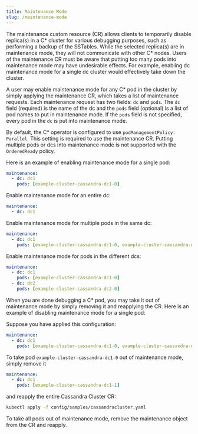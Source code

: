 ```yaml
---
title: Maintenance Mode
slug: /maintenance-mode
---
```


The maintenance custom resource (CR) allows clients to temporarily disable replica(s) in a C* cluster for various debugging purposes, such as performing a backup of the SSTables. While the selected replica(s) are in maintenance mode, they will not communicate with other C* nodes.
Users of the maintenance CR must be aware that putting too many pods into maintenance mode may have undesirable effects. For example, enabling dc maintenance mode for a single dc cluster would effectively take down the cluster.

A user may enable maintenance mode for any C* pod in the cluster by simply applying the maintenance CR, which takes a list of maintenance requests. Each maintenance request has two fields: `dc` and `pods`.
The `dc` field (required) is the name of the dc and the `pods` field (optional) is a list of pod names to put in maintenance mode. If the `pods` field is not specified, every pod in the `dc` is put into maintenance mode.

By default, the C* operator is configured to use `podManagementPolicy: Parallel`. This setting is required to use the maintenance CR. Putting multiple pods or dcs into maintenance mode is not supported with the `OrderedReady` policy.

Here is an example of enabling maintenance mode for a single pod:
```yaml
maintenance:
  - dc: dc1
    pods: [example-cluster-cassandra-dc1-0]
```

Enable maintenance mode for an entire dc:
```yaml
maintenance:
  - dc: dc1
```

Enable maintenance mode for multiple pods in the same dc:
```yaml
maintenance:
  - dc: dc1
    pods: [example-cluster-cassandra-dc1-0, example-cluster-cassandra-dc1-1]
```

Enable maintenance mode for pods in the different dcs:
```yaml
maintenance:
  - dc: dc1
    pods: [example-cluster-cassandra-dc1-0]
  - dc: dc2
    pods: [example-cluster-cassandra-dc2-0]
```

When you are done debugging a C* pod, you may take it out of maintenance mode by simply removing it and reapplying the CR. Here is an example of disabling maintenance mode for a single pod:

Suppose you have applied this configuration:
```yaml
maintenance:
  - dc: dc1
    pods: [example-cluster-cassandra-dc1-0, example-cluster-cassandra-dc1-1]
```

To take pod `example-cluster-cassandra-dc1-0` out of maintenance mode, simply remove it
```yaml
maintenance:
  - dc: dc1
    pods: [example-cluster-cassandra-dc1-1]
```

and reapply the entire Cassandra Cluster CR:

```bash
kubectl apply -f config/samples/cassandracluster.yaml
```

To take all pods out of maintenance mode, remove the maintenance object from the CR and reapply.

